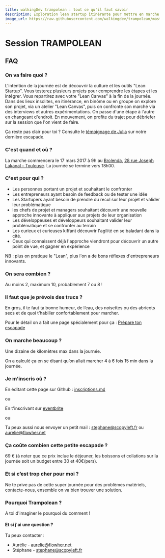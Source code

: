 ```yaml
---
title: walkingDev trampolean : tout ce qu'il faut savoir
description: Exploration lean startup itinérante pour mettre en marche ou tester son projet
image_url: https://raw.githubusercontent.com/walkingdev/trampolean/master/media/immersion.jpg
---
```


# Session TRAMPOLEAN

## FAQ

### On va faire quoi ?

L'intention de la journée est de découvrir la culture et les outils "Lean Startup".
Vous testerez plusieurs projets pour comprendre les étapes et les intégrer.
Vous repartirez avec votre "Lean Canvas" à la fin de la journée.
Dans des lieux insolites, en itinérance, en binôme ou en groupe on explore son projet, via un atelier "Lean Canvas", puis on confronte son marché via des interviews et autres expérimentations.
On passe d'une étape à l'autre en changeant d'endroit.
En mouvement, on profite du trajet pour débriefer sur la session que l'on vient de faire.

Ça reste pas clair pour toi ? Consulte le [témoignage de Julia](https://medium.com/@julia.barbelane/walking-dev-ou-comment-apprendre-en-itin%C3%A9rance-426acb12e024#.p8fp722a8) sur notre dernière escapade.

### C'est quand et où ?

La marche commencera le 17 mars 2017 à 9h au 
[Brolenda](https://www.facebook.com/Brolenda-coffee-shop-1240351455993553/), [28 rue Joseph Lakanal – Toulouse](http://www.openstreetmap.org/node/2465994189).
La journée se termine vers 18h00.

### C'est pour qui ?

- Les personnes portant un projet et souhaitant le confronter
- Les entrepreneurs ayant besoin de feedback ou de tester une idée
- Les Startupers ayant besoin de prendre du recul sur leur projet et valider leur problématique
- les chefs de projet et managers souhaitant découvrir une nouvelle approche innovante à appliquer aux projets de leur organisation
- Les développeuses et développeurs souhaitant valider leur problématique et se confronter au terrain
- Les curieux et curieuses kiffant découvrir l'agilité en se baladant dans la cité.
- Ceux qui connaissent déjà l'approche viendront pour découvrir un autre point de vue, et gagner en expérience

NB : plus on pratique le "Lean", plus l'on a de bons réflexes d'entrepreneurs innovants.

### On sera combien ?

Au moins 2, maximum 10, probablement 7 ou 8 !

### Il faut que je prévois des trucs ?

En gros, il te faut ta bonne humeur, de l’eau, des noisettes ou des abricots secs et de quoi t’habiller confortablement pour marcher.

Pour le détail on a fait une page spécialement pour ça : [Prépare ton escapade](http://walkingdev.fr/#walkingdev/trampolean/blob/master/v31/prepare-ton-escapade.md)

### On marche beaucoup ?

Une dizaine de kilomètres max dans la journée.

On a calculé ça en se disant qu’on allait marcher 4 à 6 fois 15 min dans la journée.

### Je m'inscris où ?

En éditant cette page sur Github : [inscriptions.md](https://github.com/walkingdev/trampolean/blob/master/v31/inscriptions.md)

ou

En t'inscrivant sur [eventbrite](https://www.eventbrite.fr/e/billets-journee-dexploration-lean-startup-itinerante-pour-tester-et-valider-son-projet-32122368870)

ou

Tu peux aussi nous envoyer un petit mail : [stephane@scopyleft.fr](mailto:stephane@scopyleft.fr) ou [aurelie@flowher.net](mailto:aurelie@flowher.net)

### Ça coûte combien cette petite escapade ?

69 € (à noter que ce prix inclue le déjeuner, les boissons et collations sur la journée soit un budget entre 30 et 40€/pers).

### Et si c’est trop cher pour moi ?

Ne te prive pas de cette super journée pour des problèmes matériels, contacte-nous, ensemble on va bien trouver une solution.

### Pourquoi Trampolean ?

A toi d'imaginer le pourquoi du comment !

#### Et si j'ai une question ?

Tu peux contacter :

- Aurélie - [aurelie@flowher.net](mailto:aurelie@flowher.net)
- Stéphane - [stephane@scopyleft.fr](mailto:stephane@scopyleft.fr)
